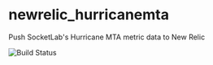 newrelic_hurricanemta
=====================

Push SocketLab's Hurricane MTA metric data to New Relic

![Build Status](https://ci.appveyor.com/api/projects/status/s6si4ligkj6q7bv8/branch/master)
